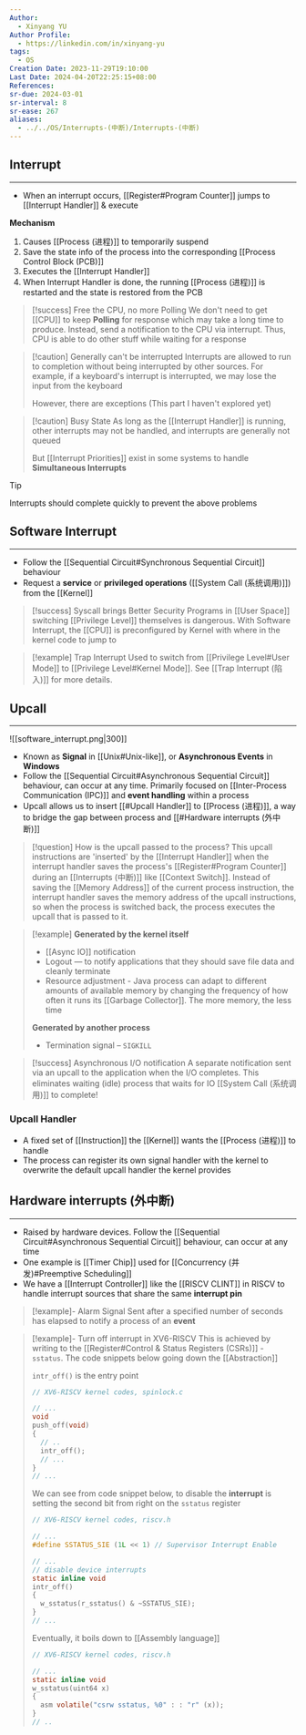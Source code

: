 ```yaml
---
Author:
  - Xinyang YU
Author Profile:
  - https://linkedin.com/in/xinyang-yu
tags:
  - OS
Creation Date: 2023-11-29T19:10:00
Last Date: 2024-04-20T22:25:15+08:00
References: 
sr-due: 2024-03-01
sr-interval: 8
sr-ease: 267
aliases:
  - ../../OS/Interrupts-(中断)/Interrupts-(中断)
---
```

## Interrupt
---
- When an interrupt occurs, [[Register#Program Counter]] jumps to [[Interrupt Handler]] & execute 


**Mechanism**
1. Causes [[Process (进程)]] to temporarily suspend
2. Save the state info of the process into the corresponding [[Process Control Block (PCB)]]
3. Executes the [[Interrupt Handler]]
4. When Interrupt Handler is done, the running [[Process (进程)]] is restarted and the state is restored from the PCB

>[!success] Free the CPU, no more Polling
> We don't need to get [[CPU]] to keep **Polling** for response which may take a long time to produce. Instead, send a notification to the CPU via interrupt. Thus, CPU is able to do other stuff while waiting for a response 


>[!caution] Generally can't be interrupted
> Interrupts are allowed to run to completion without being interrupted by other sources. For example, if a keyboard's interrupt is interrupted, we may lose the input from the keyboard
> 
> However, there are exceptions (This part I haven't explored yet)

>[!caution] Busy State
> As long as the [[Interrupt Handler]] is running, other interrupts may not be handled, and interrupts are generally not queued
> 
> But [[Interrupt Priorities]] exist in some systems to handle **Simultaneous Interrupts**

>[!tip]
>Interrupts should complete quickly to prevent the above problems





## Software Interrupt
---
- Follow the [[Sequential Circuit#Synchronous Sequential Circuit]] behaviour
- Request a **service** or **privileged operations** ([[System Call (系统调用)]]) from the [[Kernel]]

>[!success] Syscall brings Better Security
> Programs in [[User Space]] switching [[Privilege Level]] themselves is dangerous. With Software Interrupt, the [[CPU]] is preconfigured by Kernel with where in the kernel code to jump to

>[!example] Trap Interrupt
> Used to switch from [[Privilege Level#User Mode]] to [[Privilege Level#Kernel Mode]]. See [[Trap Interrupt (陷入)]] for more details.


## Upcall
---
![[software_interrupt.png|300]]

- Known as **Signal** in [[Unix#Unix-like]], or **Asynchronous Events** in **Windows**
- Follow the [[Sequential Circuit#Asynchronous Sequential Circuit]] behaviour, can occur at any time. Primarily focused on [[Inter-Process Communication (IPC)]] and **event handling** within a process
- Upcall allows us to insert [[#Upcall Handler]] to [[Process (进程)]], a way to bridge the gap between process and [[#Hardware interrupts (外中断)]]


>[!question] How is the upcall passed to the process?
> This upcall instructions are 'inserted' by the [[Interrupt Handler]] when the interrupt handler saves the process's [[Register#Program Counter]] during an [[Interrupts (中断)]] like [[Context Switch]]. Instead of saving the [[Memory Address]] of the current process instruction, the interrupt handler saves the memory address of the upcall instructions, so when the process is switched back, the process executes the upcall that is passed to it.


>[!example]
> **Generated by the kernel itself** 
> - [[Async IO]] notification
> - Logout — to notify applications that they should save file data and cleanly terminate
> - Resource adjustment - Java process can adapt to different amounts of available memory by changing the frequency of how often it runs its [[Garbage Collector]]. The more memory, the less time
> 
> **Generated by another process**
> - Termination signal – `SIGKILL`

>[!success] Asynchronous I/O notification
> A separate notification sent via an upcall to the application when the I/O completes. This eliminates waiting (idle) process that waits for IO [[System Call (系统调用)]] to complete!

### Upcall Handler
- A fixed set of [[Instruction]] the [[Kernel]] wants the [[Process (进程)]] to handle
- The process can register its own signal handler with the kernel to overwrite the default upcall handler the kernel provides

## Hardware interrupts (外中断)
---
- Raised by hardware devices. Follow the [[Sequential Circuit#Asynchronous Sequential Circuit]] behaviour, can occur at any time
- One example is [[Timer Chip]] used for [[Concurrency (并发)#Preemptive Scheduling]]
- We have a [[Interrupt Controller]] like the [[RISCV CLINT]] in RISCV to handle interrupt sources that share the same **interrupt pin**

>[!example]- Alarm Signal
> Sent after a specified number of seconds has elapsed to notify a process of an **event**

>[!example]- Turn off interrupt in XV6-RISCV
> This is achieved by writing to the [[Register#Control & Status Registers (CSRs)]] - `sstatus`. The code snippets below going down the [[Abstraction]] 
> 
> `intr_off()` is the entry point
> ```c {8} title="spinlock.c"
> // XV6-RISCV kernel codes, spinlock.c
> 
> // ...
> void
> push_off(void)
> {
>   // ..
>   intr_off();
>   // ...
> }
> // ...
> ```
> 
> We can see from code snippet below, to disable the **interrupt** is setting the second bit from right on the `sstatus` register
> ```c {11} title="riscv.h"
> // XV6-RISCV kernel codes, riscv.h
> 
> // ...
> #define SSTATUS_SIE (1L << 1) // Supervisor Interrupt Enable
> 
> // ...
> // disable device interrupts
> static inline void
> intr_off()
> {
>   w_sstatus(r_sstatus() & ~SSTATUS_SIE);
> }
> // ...
> ```
> 
> Eventually, it boils down to [[Assembly language]]
> ```c {7} title="riscv.h"
> // XV6-RISCV kernel codes, riscv.h
> 
> // ...
> static inline void 
> w_sstatus(uint64 x)
> {
>   asm volatile("csrw sstatus, %0" : : "r" (x));
> }
> // ..
> ```